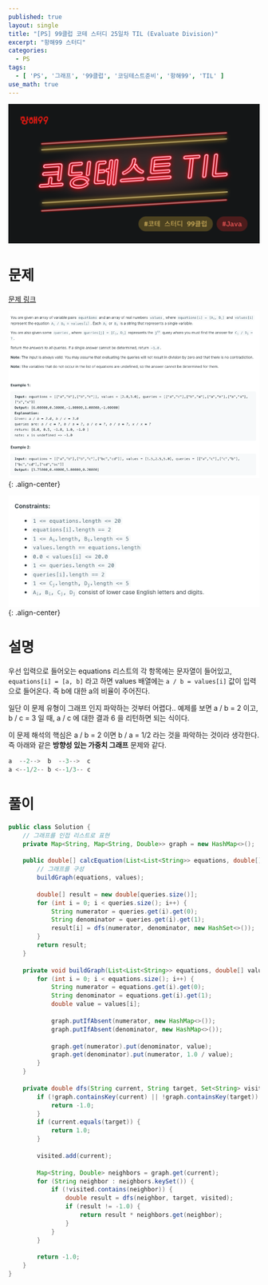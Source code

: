 ```yaml
---
published: true
layout: single
title: "[PS] 99클럽 코테 스터디 25일차 TIL (Evaluate Division)"
excerpt: "항해99 스터디"
categories:
  - PS
tags:
  - [ 'PS', '그래프', '99클럽', '코딩테스트준비', '항해99', 'TIL' ]
use_math: true
---
```



![img_3.png](https://github.com/zhtmr/static-files-for-posting/blob/main/static-files-for-posting/20240722/99club_TIL_thumbnail/%EA%B8%B0%EB%B3%B8%ED%98%951_java.png?raw=true)


# 문제
[문제 링크](https://leetcode.com/problems/evaluate-division/)

![img_3.png](https://github.com/zhtmr/static-files-for-posting/blob/main/static-files-for-posting/20240815/ex1.png?raw=true){: .align-center}

![img_4.png](https://github.com/zhtmr/static-files-for-posting/blob/main/static-files-for-posting/20240815/ex2.png?raw=true){: .align-center}


# 설명
우선 입력으로 들어오는 equations 리스트의 각 항목에는 문자열이 들어있고, `equations[i] = [a, b]` 라고 하면 values 배열에는 `a / b = values[i]` 값이 입력으로 들어온다.
즉 b에 대한 a의 비율이 주어진다.

일단 이 문제 유형이 그래프 인지 파악하는 것부터 어렵다.. 
예제를 보면 a / b = 2 이고, b / c = 3 일 때, a / c 에 대한 결과 6 을 리턴하면 되는 식이다.

이 문제 해석의 핵심은 a / b = 2 이면 b / a = 1/2 라는 것을 파악하는 것이라 생각한다.
즉 아래와 같은 **방향성 있는 가중치 그래프** 문제와 같다.
```java
a  --2-->  b  --3-->  c
a <--1/2-- b <--1/3-- c 
```

# 풀이
```java
public class Solution {
    // 그래프를 인접 리스트로 표현
    private Map<String, Map<String, Double>> graph = new HashMap<>();

    public double[] calcEquation(List<List<String>> equations, double[] values, List<List<String>> queries) {
        // 그래프를 구성
        buildGraph(equations, values);

        double[] result = new double[queries.size()];
        for (int i = 0; i < queries.size(); i++) {
            String numerator = queries.get(i).get(0);
            String denominator = queries.get(i).get(1);
            result[i] = dfs(numerator, denominator, new HashSet<>());
        }
        return result;
    }

    private void buildGraph(List<List<String>> equations, double[] values) {
        for (int i = 0; i < equations.size(); i++) {
            String numerator = equations.get(i).get(0);
            String denominator = equations.get(i).get(1);
            double value = values[i];

            graph.putIfAbsent(numerator, new HashMap<>());
            graph.putIfAbsent(denominator, new HashMap<>());

            graph.get(numerator).put(denominator, value);
            graph.get(denominator).put(numerator, 1.0 / value);
        }
    }

    private double dfs(String current, String target, Set<String> visited) {
        if (!graph.containsKey(current) || !graph.containsKey(target)) {
            return -1.0;
        }
        if (current.equals(target)) {
            return 1.0;
        }

        visited.add(current);

        Map<String, Double> neighbors = graph.get(current);
        for (String neighbor : neighbors.keySet()) {
            if (!visited.contains(neighbor)) {
                double result = dfs(neighbor, target, visited);
                if (result != -1.0) {
                    return result * neighbors.get(neighbor);
                }
            }
        }

        return -1.0;
    }
}
```
